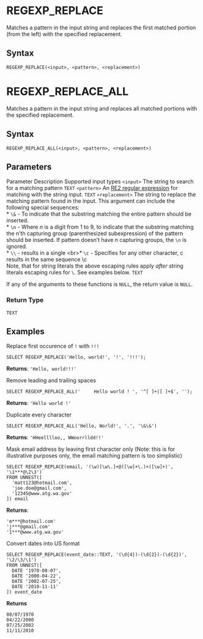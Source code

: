 # [](#regexp_replace)REGEXP\_REPLACE

Matches a pattern in the input string and replaces the first matched portion (from the left) with the specified replacement.

## [](#syntax)Syntax

```
REGEXP_REPLACE(<input>, <pattern>, <replacement>)
```

# [](#regexp_replace_all)REGEXP\_REPLACE\_ALL

Matches a pattern in the input string and replaces all matched portions with the specified replacement.

## [](#syntax-1)Syntax

```
REGEXP_REPLACE_ALL(<input>, <pattern>, <replacement>)
```

## [](#parameters)Parameters

Parameter Description Supported input types `<input>` The string to search for a matching pattern `TEXT` `<pattern>` An [RE2 regular expression](https://github.com/google/re2/wiki/Syntax) for matching with the string input. `TEXT` `<replacement>` The string to replace the matching pattern found in the input. This argument can include the following special sequences:  
\* `\&` - To indicate that the substring matching the entire pattern should be inserted.  
\* `\n` - Where *n* is a digit from 1 to 9, to indicate that the substring matching the n’th capturing group (parenthesized subexpression) of the pattern should be inserted. If pattern doesn’t have *n* capturing groups, the `\n` is ignored.  
\* `\\` - results in a single &lt;br&gt;* `\c` - Specifies for any other character, c results in the same sequence \\c  
Note, that for string literals the above escaping rules apply *after* string literals escaping rules for `\`. See examples below. `TEXT`

If any of the arguments to these functions is `NULL`, the return value is `NULL`.

### [](#return-type)Return Type

`TEXT`

## [](#examples)Examples

Replace first occurence of `!` with `!!!`

```
SELECT REGEXP_REPLACE('Hello, world!', '!', '!!!');
```

**Returns**: `'Hello, world!!!'`

Remove leading and trailing spaces

```
SELECT REGEXP_REPLACE_ALL('     Hello world ! ', '^[ ]+|[ ]+$', '');
```

**Returns**: `'Hello world !'`

Duplicate every character

```
SELECT REGEXP_REPLACE_ALL('Hello, World!', '.', '\&\&')
```

**Returns**: `'HHeelllloo,, WWoorrlldd!!'`

Mask email address by leaving first character only (Note: this is for illustrative purposes only, the email matching pattern is too simplistic)

```
SELECT REGEXP_REPLACE(email, '(\w)[\w\.]+@([\w]+\.)+([\w]+)', '\1***@\2\3')
FROM UNNEST([
  'matt123@hotmail.com',
  'joe.doe@gmail.com',
  '12345@www.atg.wa.gov'
]) email
```

**Returns**:

```
'm***@hotmail.com'
'j***@gmail.com'
'1***@www.atg.wa.gov'
```

Convert dates into US format

```
SELECT REGEXP_REPLACE(event_date::TEXT, '(\d{4})-(\d{2})-(\d{2})', '\2/\3/\1')
FROM UNNEST([
  DATE '1970-08-07',
  DATE '2000-04-22',
  DATE '2002-07-25',
  DATE '2010-11-11'
]) event_date
```

**Returns**

```
08/07/1970
04/22/2000
07/25/2002
11/11/2010
```